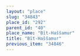 ```yaml
---
layout: "place"
slug: "34843"
place_id: "292"
parent_id: "40"
place_name: "Bīt-Haššamur"
title: "Bīt-Haššamur"
previous_item: "34846"
---
```

